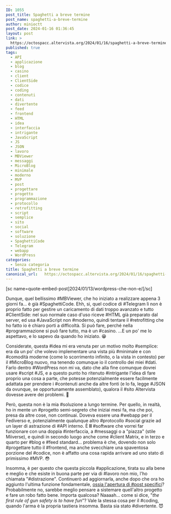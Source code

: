 ```yaml
---
ID: 1055
post_title: Spaghetti a breve termine
post_name: spaghetti-a-breve-termine
author: minioctt
post_date: 2024-01-16 01:36:45
layout: post
link: >
  https://octospacc.altervista.org/2024/01/16/spaghetti-a-breve-termine/
published: true
tags:
  - API
  - applicazione
  - blog
  - casino
  - client
  - ClientSide
  - codice
  - coding
  - contenuti
  - dati
  - divertente
  - feed
  - frontend
  - HTML
  - idea
  - interfaccia
  - intrigante
  - JavaScript
  - JS
  - JSON
  - lavoro
  - MBViewer
  - messaggi
  - MicroBlog
  - minimale
  - moderno
  - MVP
  - post
  - progettare
  - progetto
  - programmazione
  - protocollo
  - retrofitting
  - script
  - semplice
  - sito
  - social
  - software
  - soluzione
  - SpaghettiCode
  - Telegram
  - webapp
  - WordPress
categories:
  - Senza categoria
title: Spaghetti a breve termine
canonical_url:   https://octospacc.altervista.org/2024/01/16/spaghetti-a-breve-termine/
---
```

<!-- wp:paragraph -->
<p>[sc name=quote-embed-post]2024/01/13/wordpress-che-non-e/[/sc]</p>
<!-- /wp:paragraph -->

<!-- wp:paragraph -->
<p>Dunque, quel bellissimo #MBViewer, che ho iniziato a realizzare appena 3 giorni fa... è già #SpaghettiCode. Ehh, si, quel codice di #Telegram lì non è proprio fatto per gestire un caricamento di dati troppo avanzato e tutto #ClientSide: nel suo normale caso d'uso riceve #HTML già preparato dal server, ed usa #JavaScript non #moderno, quindi tentare il #retrofitting che ho fatto io è chiaro porti a difficoltà. Si può fare, perché nella #programmazione si può fare tutto, ma è un #casino. ...E un po' me lo aspettavo, e lo sapevo da quando ho iniziato. 😁️</p>
<!-- /wp:paragraph -->

<!-- wp:paragraph -->
<p>Considerate, questa #idea mi era venuta per un motivo molto #semplice: era da un po' che volevo implementare una vista più #minimale e con #comodità moderne (come lo scorrimento infinito, o la vista in contesto) per il #MicroBlog nuovo, ma tenendo comunque io il controllo dei miei #dati. Farlo dentro #WordPress non mi va, dato che alla fine comunque dovrei usare #script #JS, e a questo punto ho ritenuto #intrigante l'idea di fare proprio una cosa a parte, che potesse potenzialmente essere facilmente adattata per prendere i #contenuti anche da altre fonti (e lo fa, legge #JSON da ovunque, se opportunamente assemblato), qualora il #sito Altervista dovesse avere dei problemi. 🧭️</p>
<!-- /wp:paragraph -->

<!-- wp:paragraph -->
<p>Però, questa non è la mia #soluzione a lungo termine. Per quello, in realtà, ho in mente un #progetto semi-segreto che iniziai mesi fa, ma che poi, presa da altre cose, non continuai. Doveva essere una #webapp per il Fediverso e, potenzialmente qualunque altro #protocollo #social grazie ad un layer di astrazione di #API interno. È <strong>Il</strong> #software che vorrei far funzionare con una doppia #interfaccia, a #messaggi o a "piazza" (stile Miiverse), e quindi in secondo luogo anche come #client Matrix, e in terzo e quarto per #blog e #feed standard... problema è che, dovendo non solo #progettare tutto il #frontend, ma anche svecchiare una spaventosa porzione del #codice, non è affatto una cosa rapida arrivare ad uno stato di primissimo #MVP. 😳️</p>
<!-- /wp:paragraph -->

<!-- wp:paragraph -->
<p>Insomma, è per questo che questa piccola #applicazione, tirata su alla bene e meglio e che esiste in buona parte per via di #lavoro non mio, l'ho chiamata "#distrazione". Continuerò ad aggiornarla, anche dopo che ora ho aggiunto l'ultima funzione fondamentale, <a href="https://hub.octt.eu.org/MBViewer/#/SiteUrl=https://octospacc.altervista.org|PostId=1055">ossia l'apertura di #post specifici</a>? Probabilmente no, sarebbe meglio pensare a sistemare quell'altro progetto e fare un robo fatto bene. Importa qualcosa? Naaaah... come si dice, "<em>the first rule of gun safety is to have fun</em>"? Vale la stessa cosa per il #coding, quando l'arma è la propria tastiera insomma. Basta sia stato #divertente. 😈️</p>
<!-- /wp:paragraph -->